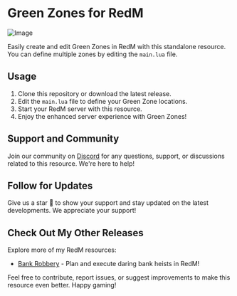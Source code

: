 # Green Zones for RedM

![Image](https://github.com/Zaps6000/safezones/assets/122732007/5ac7004a-b351-4568-a1a0-49ee9d9ebcdc)

Easily create and edit Green Zones in RedM with this standalone resource. You can define multiple zones by editing the `main.lua` file.


## Usage

1. Clone this repository or download the latest release.
2. Edit the `main.lua` file to define your Green Zone locations.
3. Start your RedM server with this resource.
4. Enjoy the enhanced server experience with Green Zones!

## Support and Community

Join our community on [Discord](https://discord.gg/cfxdev) for any questions, support, or discussions related to this resource. We're here to help!

## Follow for Updates

Give us a star 🌟 to show your support and stay updated on the latest developments. We appreciate your support!

## Check Out My Other Releases

Explore more of my RedM resources:

- [Bank Robbery](https://github.com/Zaps6000/zaps_bankrobbery) - Plan and execute daring bank heists in RedM!

Feel free to contribute, report issues, or suggest improvements to make this resource even better. Happy gaming!
